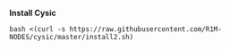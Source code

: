 <b> Install Cysic </b>

```
bash <(curl -s https://raw.githubusercontent.com/R1M-NODES/cysic/master/install2.sh)
```



